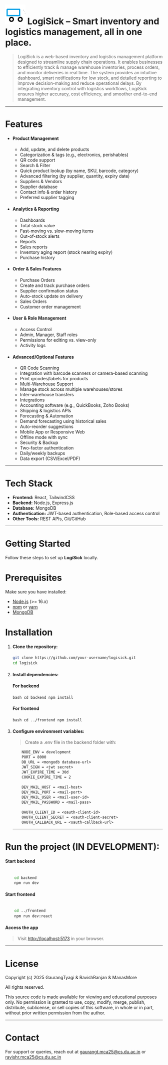 # ![alt text](frontend/src/assets/icon@4x.png) LogiSick – Smart inventory and logistics management, all in one place.

> LogiSick is a web-based inventory and logistics management platform designed to streamline supply chain operations. It enables businesses to efficiently track & manage warehouse inventories, process orders, and monitor deliveries in real time. The system provides an intuitive dashboard, smart notifications for low stock, and detailed reporting to improve decision-making and reduce operational delays. By integrating inventory control with logistics workflows, LogiSick ensures higher accuracy, cost efficiency, and smoother end-to-end management.

---

# Features

* #### Product Management

  * Add, update, and delete products
  * Categorization & tags (e.g., electronics, perishables)
  * QR code support
  * Search & Filter
  * Quick product lookup (by name, SKU, barcode, category)
  * Advanced filtering (by supplier, quantity, expiry date)
  * Suppliers & Vendors
  * Supplier database
  * Contact info & order history
  * Preferred supplier tagging
* #### Analytics & Reporting

  * Dashboards
  * Total stock value
  * Fast-moving vs. slow-moving items
  * Out-of-stock alerts
  * Reports
  * Sales reports
  * Inventory aging report (stock nearing expiry)
  * Purchase history
* #### Order & Sales Features

  * Purchase Orders
  * Create and track purchase orders
  * Supplier confirmation status
  * Auto-stock update on delivery
  * Sales Orders
  * Customer order management
* #### User & Role Management

  * Access Control
  * Admin, Manager, Staff roles
  * Permissions for editing vs. view-only
  * Activity logs
* #### Advanced/Optional Features

  * QR Code Scanning
  * Integration with barcode scanners or camera-based scanning
  * Print qrcodes/labels for products
  * Multi-Warehouse Support
  * Manage stock across multiple warehouses/stores
  * Inter-warehouse transfers
  * Integrations
  * Accounting software (e.g., QuickBooks, Zoho Books)
  * Shipping & logistics APIs
  * Forecasting & Automation
  * Demand forecasting using historical sales
  * Auto-reorder suggestions
  * Mobile App or Responsive Web
  * Offline mode with sync
  * Security & Backup
  * Two-factor authentication
  * Daily/weekly backups
  * Data export (CSV/Excel/PDF)

---

# Tech Stack

- **Frontend:** React, TailwindCSS
- **Backend:** Node.js, Express.js
- **Database:** MongoDB 
- **Authentication:** JWT-based authentication, Role-based access control
- **Other Tools:**  REST APIs, Git/GitHub

---

# Getting Started

Follow these steps to set up **LogiSick** locally.

# Prerequisites

Make sure you have installed:

- [Node.js](https://nodejs.org/) (>= 16.x)
- [npm](https://www.npmjs.com/) or [yarn](https://yarnpkg.com/)
- [MongoDB](https://www.mongodb.com/)

# Installation

1. #### Clone the repository:


   ```bash
   git clone https://github.com/your-username/logisick.git
   cd logisick

   ```
2. #### Install dependencies:

   #### For backend

   ``bash cd backend npm install ``

   #### For frontend

   ``bash cd ../frontend npm install ``
3. #### Configure environment variables:


   > Create a .env file in the backend folder with:
   >

   ```
       NODE_ENV = development
       PORT = 8000
       DB_URL = <mongodb database-url>
       JWT_SIGN = <jwt secret>
       JWT_EXPIRE_TIME = 30d
       COOKIE_EXPIRE_TIME = 2

       DEV_MAIL_HOST = <mail-host>
       DEV_MAIL_PORT = <mail-port>
       DEV_MAIL_USER = <mail-user-id>
       DEV_MAIL_PASSWORD = <mail-pass>

       OAUTH_CLIENT_ID = <oauth-client-id>
       OAUTH_CLIENT_SECRET = <oauth-client-secret>
       OAUTH_CALLBACK_URL = <oauth-callback-url>
   ```

   ---

# Run the project (IN DEVELOPMENT):

#### Start backend

```bash

    cd backend
    npm run dev
```

#### Start frontend

```bash

    cd ../frontend
    npm run dev:react

```

#### Access the app

> Visit [http://localhost:5173](http://localhost:5173) in your browser.

----

# License

Copyright (c) 2025 GaurangTyagi & RavishRanjan & ManasMore

All rights reserved.

This source code is made available for viewing and educational purposes only.
No permission is granted to use, copy, modify, merge, publish, distribute, sublicense, or sell copies of this software, in whole or in part, without prior written permission from the author.

----

# Contact
For support or queries, reach out at [gaurangt.mca25@cs.du.ac.in](mailto:gaurangt.mca25@cs.du.ac.in) or [ravishr.mca25@cs.du.ac.in](mailto:ravishr.mca25@cs.du.ac.in)
